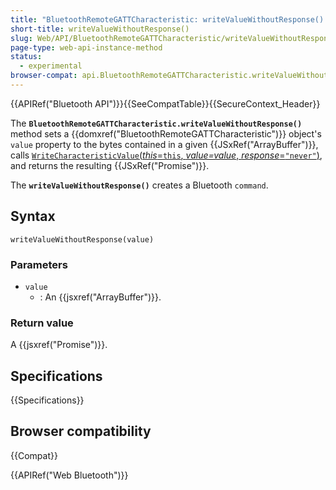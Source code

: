 ```yaml
---
title: "BluetoothRemoteGATTCharacteristic: writeValueWithoutResponse() method"
short-title: writeValueWithoutResponse()
slug: Web/API/BluetoothRemoteGATTCharacteristic/writeValueWithoutResponse
page-type: web-api-instance-method
status:
  - experimental
browser-compat: api.BluetoothRemoteGATTCharacteristic.writeValueWithoutResponse
---
```


{{APIRef("Bluetooth API")}}{{SeeCompatTable}}{{SecureContext_Header}}

The **`BluetoothRemoteGATTCharacteristic.writeValueWithoutResponse()`** method sets a {{domxref("BluetoothRemoteGATTCharacteristic")}} object's `value` property to the bytes contained in a given {{JSxRef("ArrayBuffer")}}, calls [`WriteCharacteristicValue`(_this_=`this`, _value=value_, _response_=`"never"`)](https://webbluetoothcg.github.io/web-bluetooth/#writecharacteristicvalue), and returns the resulting {{JSxRef("Promise")}}.

The **`writeValueWithoutResponse()`** creates a Bluetooth `command`.

## Syntax

```js-nolint
writeValueWithoutResponse(value)
```

### Parameters

- `value`
  - : An {{jsxref("ArrayBuffer")}}.

### Return value

A {{jsxref("Promise")}}.

## Specifications

{{Specifications}}

## Browser compatibility

{{Compat}}

{{APIRef("Web Bluetooth")}}
